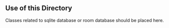 ## Use of this Directory

Classes related to sqlite database or room database should be placed here.